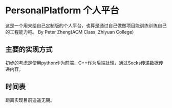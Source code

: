 # PersonalPlatform 个人平台
这是一个用来给自己定制版的个人平台，也算是通过自己做做项目能训练训练自己的工程能力吧。
By Peter Zheng(ACM Class, Zhiyuan College)

## 主要的实现方式
初步的考虑是使用python作为前端，C++作为后端处理，通过Socks传递数据传递内容。

## 时间表
距离实现目前遥遥无期。